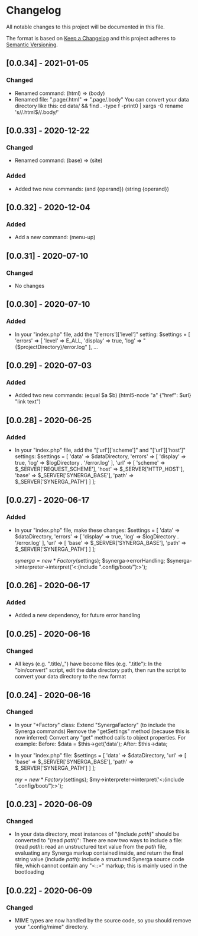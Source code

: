 # Changelog

All notable changes to this project will be documented in this file.

The format is based on [Keep a Changelog](http://keepachangelog.com/en/1.0.0/)
and this project adheres to [Semantic Versioning](http://semver.org/spec/v2.0.0.html).

## [0.0.34] - 2021-01-05
### Changed
 - Renamed command: (html) => (body)
 - Renamed file: ".page/.html" => ".page/.body"
	You can convert your data directory like this:
	cd data/ && find . -type f -print0 | xargs -0 rename 's/\/.html$/\/.body/'


## [0.0.33] - 2020-12-22
### Changed
 - Renamed command: (base) => (site)
### Added
 - Added two new commands:
	(and {operand})
	(string {operand})

## [0.0.32] - 2020-12-04
### Added
 - Add a new command:
	(menu-up)

## [0.0.31] - 2020-07-10
### Changed
 - No changes

## [0.0.30] - 2020-07-10
### Added
 - In your "index.php" file, add the "['errors']['level']" setting:
	$settings = [
		'errors' => [
			'level' => E_ALL,
			'display' => true,
			'log' => "{$projectDirectory}/error.log"
		],
		...

## [0.0.29] - 2020-07-03
### Added
 - Added two new commands:
	(equal $a $b)
	(html5-node "a" {"href": $url} "link text")

## [0.0.28] - 2020-06-25
### Added
 - In your "index.php" file, add the "['url']['scheme']" and "['url']['host']" settings:
	$settings = [
		'data' => $dataDirectory,
		'errors' => [
			'display' => true,
			'log' => $logDirectory . '/error.log'
		],
		'url' => [
			'scheme' => $_SERVER['REQUEST_SCHEME'],
			'host' => $_SERVER['HTTP_HOST'],
			'base' => $_SERVER['SYNERGA_BASE'],
			'path' => $_SERVER['SYNERGA_PATH']
		]
	];

## [0.0.27] - 2020-06-17
### Added
 - In your "index.php" file, make these changes:
	$settings = [
		'data' => $dataDirectory,
		'errors' => [
			'display' => true,
			'log' => $logDirectory . '/error.log'
		],
		'url' => [
			'base' => $_SERVER['SYNERGA_BASE'],
			'path' => $_SERVER['SYNERGA_PATH']
		]
	];

	$synerga = new *Factory($settings);
	$synerga->errorHandling;
	$synerga->interpreter->interpret('<:(include ".config/boot/"):>');

## [0.0.26] - 2020-06-17
### Added
- Added a new dependency, for future error handling

## [0.0.25] - 2020-06-16
### Changed
- All keys (e.g. ".title/_") have become files (e.g. ".title"):
	In the "bin/convert" script, edit the data directory path, then run the script to convert your data directory to the new format

## [0.0.24] - 2020-06-16
### Changed
- In your "*Factory" class:
	Extend "SynergaFactory" (to include the Synerga commands)
	Remove the "getSettings" method (because this is now inferred)
	Convert any "get" method calls to object properties. For example:
		Before: $data = $this->get('data');
		After: $this->data;
- In your "index.php" file:
	$settings = [
		'data' => $dataDirectory,
		'url' => [
			'base' => $_SERVER['SYNERGA_BASE'],
			'path' => $_SERVER['SYNERGA_PATH']
		]
	];

	$my = new *Factory($settings);
	$my->interpreter->interpret('<:(include ".config/boot/"):>');

## [0.0.23] - 2020-06-09
### Changed
- In your data directory, most instances of "(include _path_)" should be converted to "(read _path_)":
  There are now two ways to include a file:
    (read _path_): read an unstructured text value from the _path_ file, evaluating any Synerga markup contained inside, and return the final string value
    (include _path_): include a structured Synerga source code file, which cannot contain any "<::>" markup; this is mainly used in the bootloading

## [0.0.22] - 2020-06-09
### Changed
- MIME types are now handled by the source code, so you should remove your ".config/mime" directory.
